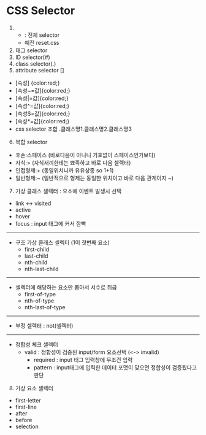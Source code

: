# CSS Selector
1. * : 전체 selector
    - 예전 reset.css
2. 태그 selector
3. ID selector(#)
4. class selector(.)
5. attribute selector []
  - [속성] {color:red;}
  - [속성~=값]{color:red;} 
  - [속성|=값]{color:red;} 
  - [속성^=값]{color:red;}
  - [속성$=값]{color:red;}
  - [속성*=값]{color:red;}
  - css selector 조합
    .클래스명1.클래스명2.클래스명3
6. 복합 selector
  - 후손:스페이스 (바로다음이 아니니 기호없이 스페이스인가보다)
  - 자식:> (자식새끼한테는 뾰족하고 바로 다음 셀렉터)
  - 인접형제:+ (동일위치니까 유유상종 so 1+1)
  - 일반형제:~ (일반적으로 형제는 동일한 위치이고 바로 다음 관계이지 ~)
7. 가상 클래스 셀렉터 : 요소에 이벤트 발생시 선택
  - link <-> visited
  - active
  - hover
  - focus : input 태그에 커서 깜빡
---------------------------------------------
  - 구조 가상 클래스 셀렉터 (1이 첫번째 요소)
    - first-child
    - last-child
    - nth-child
    - nth-last-child
---------------------------------------------
  - 셀렉터에 해당하는 요소만 뽑아서 서수로 취급
    - first-of-type
    - nth-of-type
    - nth-last-of-type
---------------------------------------------
  - 부정 셀렉터 : not(셀렉터)
---------------------------------------------
  - 정합성 체크 셀렉터
    - valid : 정합성이 검증된 input/form 요소선택 (<-> invalid)
      - required : input 태그 입력창에 무조건 입력
      - pattern : input태그에 입력한 데이터 포맷이 맞으면 정합성이 검증됬다고 판단
8. 가상 요소 셀렉터
  - first-letter
  - first-line
  - after
  - before
  - selection

